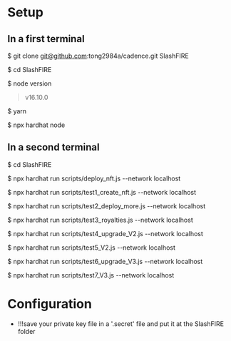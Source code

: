 # Setup
## In a first terminal
$ git clone git@github.com:tong2984a/cadence.git SlashFIRE

$ cd SlashFIRE

$ node version
> v16.10.0

$ yarn

$ npx hardhat node

## In a second terminal
$ cd SlashFIRE

$ npx hardhat run scripts/deploy_nft.js --network localhost

$ npx hardhat run scripts/test1_create_nft.js --network localhost

$ npx hardhat run scripts/test2_deploy_more.js --network localhost

$ npx hardhat run scripts/test3_royalties.js --network localhost

$ npx hardhat run scripts/test4_upgrade_V2.js --network localhost

$ npx hardhat run scripts/test5_V2.js --network localhost

$ npx hardhat run scripts/test6_upgrade_V3.js --network localhost

$ npx hardhat run scripts/test7_V3.js --network localhost

# Configuration
- !!!save your private key file in a '.secret' file and put it at the SlashFIRE folder
